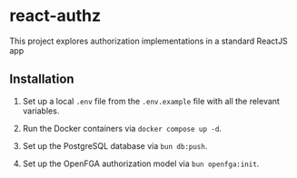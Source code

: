 # react-authz

This project explores authorization implementations in a standard ReactJS app

## Installation

1. Set up a local `.env` file from the `.env.example` file with all the relevant variables.

2. Run the Docker containers via `docker compose up -d`.

3. Set up the PostgreSQL database via `bun db:push`.

4. Set up the OpenFGA authorization model via `bun openfga:init`.
